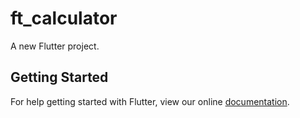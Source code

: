 # ft_calculator

A new Flutter project.

## Getting Started

For help getting started with Flutter, view our online
[documentation](https://flutter.io/).
